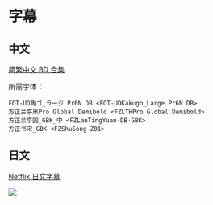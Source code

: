 # 字幕

## 中文

[简繁中文 BD 合集](https://github.com/Nekomoekissaten-SUB/Nekomoekissaten-poi-Subs/raw/master/Somali-anime/Somali-anime_BD_zho.7z)

所需字体：
```
FOT-UD角ゴ_ラージ Pr6N DB <FOT-UDKakugo_Large Pr6N DB>
方正兰亭黑Pro Global Demibold <FZLTHPro Global Demibold>
方正兰亭圆_GBK_中 <FZLanTingYuan-DB-GBK>
方正书宋_GBK <FZShuSong-Z01>
```

## 日文

[Netflix 日文字幕](https://github.com/Nekomoekissaten-SUB/Nekomoekissaten-MIR-Subs/raw/master/Somali-anime/Somali-anime_JPN.7z)

![](https://nekomoe.pages.dev/images/2020-01/somali.png)